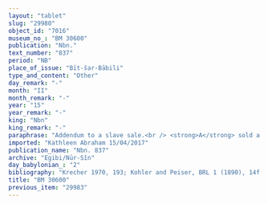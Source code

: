 ```yaml
---
layout: "tablet"
slug: "29980"
object_id: "7016"
museum_no_: "BM 30600"
publication: "Nbn."
text_number: "837"
period: "NB"
place_of_issue: "Bīt-šar-Bābili"
type_and_content: "Other"
day_remark: "-"
month: "II"
month_remark: "-"
year: "15"
year_remark: "-"
king: "Nbn"
king_remark: "-"
paraphrase: "Addendum to a slave sale.<br /> <strong>A</strong> sold a female slave to <strong>B </strong>for 1 1/3 mina of silver (cf. BM30911): the buyer already paid 1 mina of silver to <strong>A</strong> and his mother (<strong><sup>f</sup>D</strong>) at the occasion of his purchase of their plot of land located on the Zabūnu ditch. Apparently, this land sale did eventually not materialize, as goes forth from a fragmentarily preserved passage, so that the 1 mina that was paid will be credited to <strong>B</strong> for his purchase of the slave (see also BM30911). (As for) the rest (of the silver): (as soon as) <strong><sup>f</sup>D</strong>&lsquo;s name will be included in <strong><sup>f</sup>C</strong>&rsquo;s sale document (<em>ina ṭuppi</em>), <strong>B</strong> will announce the (slave&#39;s?) market value (<em>māhiru </em>[&hellip;] <em>&scaron;em&ucirc;</em> &Scaron;) (partly uncl.) and will pay the remaining 1/3 mina to <strong>A</strong>. Names of 2 witnesses and the scribe.<br /> &nbsp;<br /> <strong>A</strong> = Marduk-&scaron;umu-ibni/&scaron;umu-ukīn//Ile&rsquo;&rsquo;i-bulliṭ-Marduk; <strong>B</strong> = Itti-Marduk-balāṭu/Nab&ucirc;-ahhē-iddin//Egibi; <strong><sup>f</sup>C</strong> = <sup>f</sup>&Scaron;idatu; <strong><sup>f</sup>D</strong> = <sup>f</sup>Ka&scaron;&scaron;āya, mother of <strong>A</strong>"
imported: "Kathleen Abraham 15/04/2017"
publication_name: "Nbn. 837"
archive: "Egibi/Nūr-Sîn"
day_babylonian_: "2"
bibliography: "Krecher 1970, 193; Kohler and Peiser, BRL 1 (1890), 14f.; Petschow 1956 (NBPf.), 126; Marx, BA 4 (1902), 62."
title: "BM 30600"
previous_item: "29983"
---
```

